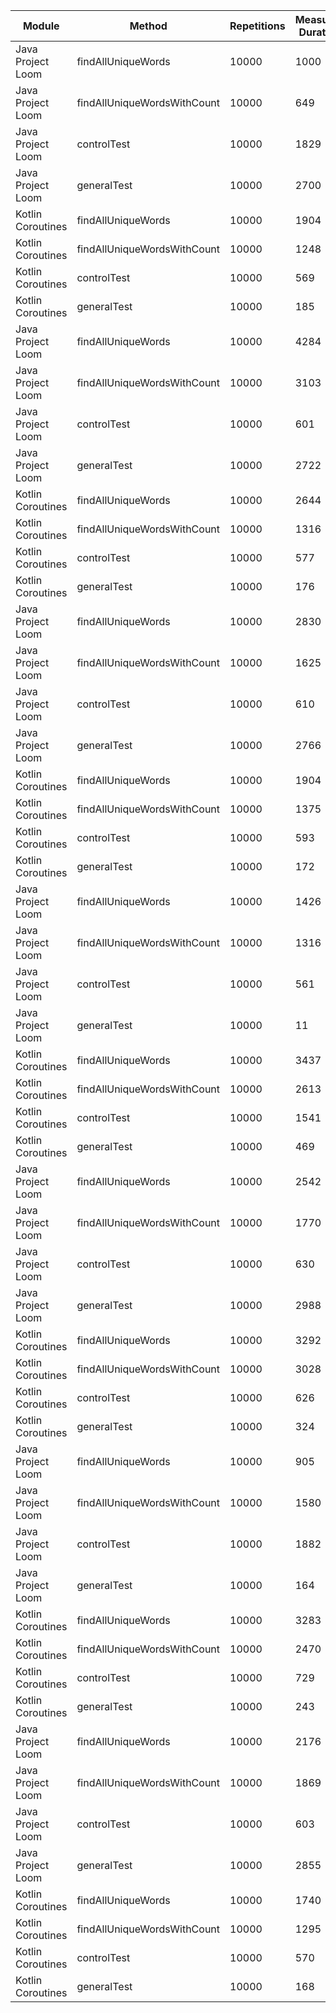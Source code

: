 | Module | Method | Repetitions | Measured Duration | Machine |
|---|---|---|---|---|
| Java Project Loom | findAllUniqueWords | 10000 | 1000 | Prototype |
| Java Project Loom | findAllUniqueWordsWithCount | 10000 | 649 | Prototype |
| Java Project Loom | controlTest | 10000 | 1829 | Prototype |
| Java Project Loom | generalTest | 10000 | 2700 | Prototype |
| Kotlin Coroutines | findAllUniqueWords | 10000 | 1904 | Prototype |
| Kotlin Coroutines | findAllUniqueWordsWithCount | 10000 | 1248 | Prototype |
| Kotlin Coroutines | controlTest | 10000 | 569 | Prototype |
| Kotlin Coroutines | generalTest | 10000 | 185 | Prototype |
| Java Project Loom | findAllUniqueWords | 10000 | 4284 | Prototype |
| Java Project Loom | findAllUniqueWordsWithCount | 10000 | 3103 | Prototype |
| Java Project Loom | controlTest | 10000 | 601 | Prototype |
| Java Project Loom | generalTest | 10000 | 2722 | Prototype |
| Kotlin Coroutines | findAllUniqueWords | 10000 | 2644 | Prototype |
| Kotlin Coroutines | findAllUniqueWordsWithCount | 10000 | 1316 | Prototype |
| Kotlin Coroutines | controlTest | 10000 | 577 | Prototype |
| Kotlin Coroutines | generalTest | 10000 | 176 | Prototype |
| Java Project Loom | findAllUniqueWords | 10000 | 2830 | Prototype |
| Java Project Loom | findAllUniqueWordsWithCount | 10000 | 1625 | Prototype |
| Java Project Loom | controlTest | 10000 | 610 | Prototype |
| Java Project Loom | generalTest | 10000 | 2766 | Prototype |
| Kotlin Coroutines | findAllUniqueWords | 10000 | 1904 | Prototype |
| Kotlin Coroutines | findAllUniqueWordsWithCount | 10000 | 1375 | Prototype |
| Kotlin Coroutines | controlTest | 10000 | 593 | Prototype |
| Kotlin Coroutines | generalTest | 10000 | 172 | Prototype |
| Java Project Loom | findAllUniqueWords | 10000 | 1426 | Prototype |
| Java Project Loom | findAllUniqueWordsWithCount | 10000 | 1316 | Prototype |
| Java Project Loom | controlTest | 10000 | 561 | Prototype |
| Java Project Loom | generalTest | 10000 | 11 | Prototype |
| Kotlin Coroutines | findAllUniqueWords | 10000 | 3437 | Prototype |
| Kotlin Coroutines | findAllUniqueWordsWithCount | 10000 | 2613 | Prototype |
| Kotlin Coroutines | controlTest | 10000 | 1541 | Prototype |
| Kotlin Coroutines | generalTest | 10000 | 469 | Prototype |
| Java Project Loom | findAllUniqueWords | 10000 | 2542 | Prototype |
| Java Project Loom | findAllUniqueWordsWithCount | 10000 | 1770 | Prototype |
| Java Project Loom | controlTest | 10000 | 630 | Prototype |
| Java Project Loom | generalTest | 10000 | 2988 | Prototype |
| Kotlin Coroutines | findAllUniqueWords | 10000 | 3292 | Prototype |
| Kotlin Coroutines | findAllUniqueWordsWithCount | 10000 | 3028 | Prototype |
| Kotlin Coroutines | controlTest | 10000 | 626 | Prototype |
| Kotlin Coroutines | generalTest | 10000 | 324 | Prototype |
| Java Project Loom | findAllUniqueWords | 10000 | 905 | Prototype |
| Java Project Loom | findAllUniqueWordsWithCount | 10000 | 1580 | Prototype |
| Java Project Loom | controlTest | 10000 | 1882 | Prototype |
| Java Project Loom | generalTest | 10000 | 164 | Prototype |
| Kotlin Coroutines | findAllUniqueWords | 10000 | 3283 | Prototype |
| Kotlin Coroutines | findAllUniqueWordsWithCount | 10000 | 2470 | Prototype |
| Kotlin Coroutines | controlTest | 10000 | 729 | Prototype |
| Kotlin Coroutines | generalTest | 10000 | 243 | Prototype |
| Java Project Loom | findAllUniqueWords | 10000 | 2176 | Prototype |
| Java Project Loom | findAllUniqueWordsWithCount | 10000 | 1869 | Prototype |
| Java Project Loom | controlTest | 10000 | 603 | Prototype |
| Java Project Loom | generalTest | 10000 | 2855 | Prototype |
| Kotlin Coroutines | findAllUniqueWords | 10000 | 1740 | Prototype |
| Kotlin Coroutines | findAllUniqueWordsWithCount | 10000 | 1295 | Prototype |
| Kotlin Coroutines | controlTest | 10000 | 570 | Prototype |
| Kotlin Coroutines | generalTest | 10000 | 168 | Prototype |
